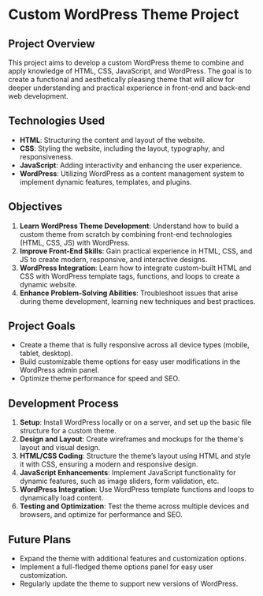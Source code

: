 # Custom WordPress Theme Project

## Project Overview

This project aims to develop a custom WordPress theme to combine and apply knowledge of HTML, CSS, JavaScript, and WordPress. The goal is to create a functional and aesthetically pleasing theme that will allow for deeper understanding and practical experience in front-end and back-end web development.

## Technologies Used
- **HTML**: Structuring the content and layout of the website.
- **CSS**: Styling the website, including the layout, typography, and responsiveness.
- **JavaScript**: Adding interactivity and enhancing the user experience.
- **WordPress**: Utilizing WordPress as a content management system to implement dynamic features, templates, and plugins.

## Objectives
1. **Learn WordPress Theme Development**: Understand how to build a custom theme from scratch by combining front-end technologies (HTML, CSS, JS) with WordPress.
2. **Improve Front-End Skills**: Gain practical experience in HTML, CSS, and JS to create modern, responsive, and interactive designs.
3. **WordPress Integration**: Learn how to integrate custom-built HTML and CSS with WordPress template tags, functions, and loops to create a dynamic website.
4. **Enhance Problem-Solving Abilities**: Troubleshoot issues that arise during theme development, learning new techniques and best practices.

## Project Goals
- Create a theme that is fully responsive across all device types (mobile, tablet, desktop).
- Build customizable theme options for easy user modifications in the WordPress admin panel.
- Optimize theme performance for speed and SEO.

## Development Process
1. **Setup**: Install WordPress locally or on a server, and set up the basic file structure for a custom theme.
2. **Design and Layout**: Create wireframes and mockups for the theme's layout and visual design.
3. **HTML/CSS Coding**: Structure the theme’s layout using HTML and style it with CSS, ensuring a modern and responsive design.
4. **JavaScript Enhancements**: Implement JavaScript functionality for dynamic features, such as image sliders, form validation, etc.
5. **WordPress Integration**: Use WordPress template functions and loops to dynamically load content.
6. **Testing and Optimization**: Test the theme across multiple devices and browsers, and optimize for performance and SEO.

## Future Plans
- Expand the theme with additional features and customization options.
- Implement a full-fledged theme options panel for easy user customization.
- Regularly update the theme to support new versions of WordPress.
